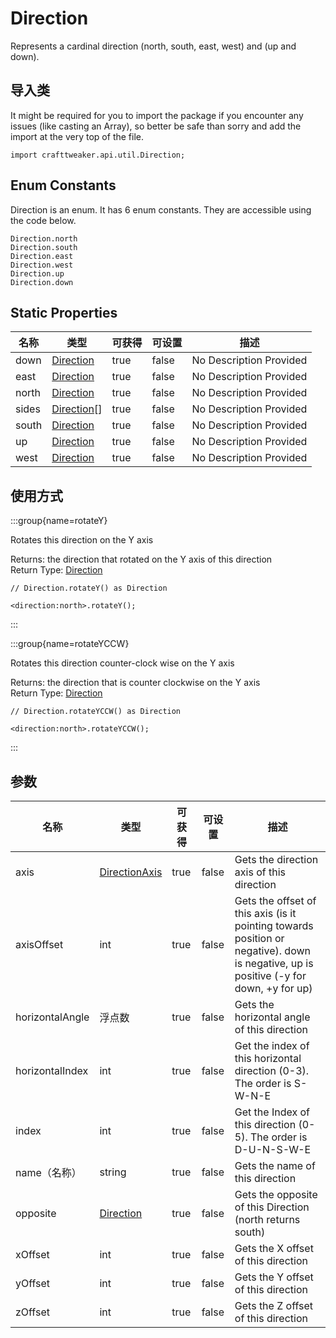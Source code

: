 # Direction

Represents a cardinal direction (north, south, east, west) and (up and down).

## 导入类

It might be required for you to import the package if you encounter any issues (like casting an Array), so better be safe than sorry and add the import at the very top of the file.
```zenscript
import crafttweaker.api.util.Direction;
```


## Enum Constants

Direction is an enum. It has 6 enum constants. They are accessible using the code below.

```zenscript
Direction.north
Direction.south
Direction.east
Direction.west
Direction.up
Direction.down
```
## Static Properties

| 名称    | 类型                                         | 可获得  | 可设置   | 描述                      |
| ----- | ------------------------------------------ | ---- | ----- | ----------------------- |
| down  | [Direction](/vanilla/api/util/Direction)   | true | false | No Description Provided |
| east  | [Direction](/vanilla/api/util/Direction)   | true | false | No Description Provided |
| north | [Direction](/vanilla/api/util/Direction)   | true | false | No Description Provided |
| sides | [Direction](/vanilla/api/util/Direction)[] | true | false | No Description Provided |
| south | [Direction](/vanilla/api/util/Direction)   | true | false | No Description Provided |
| up    | [Direction](/vanilla/api/util/Direction)   | true | false | No Description Provided |
| west  | [Direction](/vanilla/api/util/Direction)   | true | false | No Description Provided |

## 使用方式

:::group{name=rotateY}

Rotates this direction on the Y axis

Returns: the direction that rotated on the Y axis of this direction  
Return Type: [Direction](/vanilla/api/util/Direction)

```zenscript
// Direction.rotateY() as Direction

<direction:north>.rotateY();
```

:::

:::group{name=rotateYCCW}

Rotates this direction counter-clock wise on the Y axis

Returns: the direction that is counter clockwise on the Y axis  
Return Type: [Direction](/vanilla/api/util/Direction)

```zenscript
// Direction.rotateYCCW() as Direction

<direction:north>.rotateYCCW();
```

:::


## 参数

| 名称              | 类型                                               | 可获得  | 可设置   | 描述                                                                                                                                    |
| --------------- | ------------------------------------------------ | ---- | ----- | ------------------------------------------------------------------------------------------------------------------------------------- |
| axis            | [DirectionAxis](/vanilla/api/util/DirectionAxis) | true | false | Gets the direction axis of this direction                                                                                             |
| axisOffset      | int                                              | true | false | Gets the offset of this axis (is it pointing towards position or negative). down is negative, up is positive (-y for down, +y for up) |
| horizontalAngle | 浮点数                                              | true | false | Gets the horizontal angle of this direction                                                                                           |
| horizontalIndex | int                                              | true | false | Get the index of this horizontal direction (0-3). The order is S-W-N-E                                                                |
| index           | int                                              | true | false | Get the Index of this direction (0-5). The order is D-U-N-S-W-E                                                                       |
| name（名称）        | string                                           | true | false | Gets the name of this direction                                                                                                       |
| opposite        | [Direction](/vanilla/api/util/Direction)         | true | false | Gets the opposite of this Direction (north returns south)                                                                             |
| xOffset         | int                                              | true | false | Gets the X offset of this direction                                                                                                   |
| yOffset         | int                                              | true | false | Gets the Y offset of this direction                                                                                                   |
| zOffset         | int                                              | true | false | Gets the Z offset of this direction                                                                                                   |

